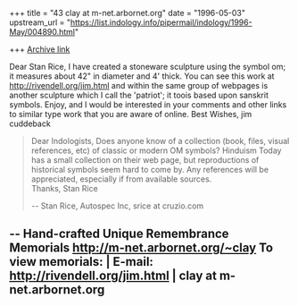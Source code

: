 +++
title = "43 clay at m-net.arbornet.org"
date = "1996-05-03"
upstream_url = "https://list.indology.info/pipermail/indology/1996-May/004890.html"

+++
[Archive link](https://list.indology.info/pipermail/indology/1996-May/004890.html)

Dear Stan Rice,
I have created a stoneware sculpture using the symbol om;
it measures about 42" in diameter and 4' thick. You can see
this work at http://rivendell.org/jim.html and within the same
group of webpages is another sculpture which I call the 'patriot'; it 
toois based upon sanskrit symbols. Enjoy, and I would be 
interested in your comments and other links to similar type work
that you are aware of online.  Best Wishes, jim cuddeback
> 
> Dear Indologists,
> Does anyone know of a collection (book, files, visual references, etc)
> of classic or modern OM symbols? Hinduism Today has a small collection
> on their web page, but reproductions of historical symbols seem hard
> to come by. Any references will be appreciated, especially if from
> available sources.  
> Thanks, Stan Rice
> 
> -- 
> Stan Rice, Autospec Inc, srice at cruzio.com  
> 
> 
> 
> 
> 


-- 
		Hand-crafted Unique Remembrance Memorials
		   http://m-net.arbornet.org/~clay
To view memorials:               |   E-mail:
http://rivendell.org/jim.html    |   clay at m-net.arbornet.org
---------------------------------------------------------------------




